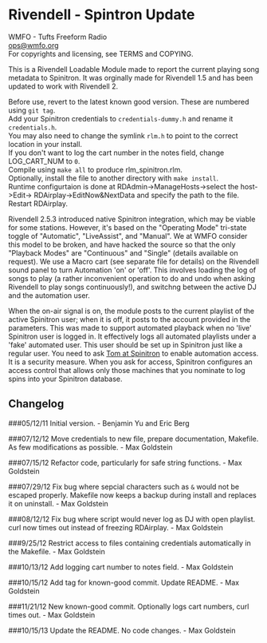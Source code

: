 Rivendell - Spintron Update
===========================

WMFO - Tufts Freeform Radio  
ops@wmfo.org  
For copyrights and licensing, see TERMS and COPYING.  

This is a Rivendell Loadable Module made to report the current playing song
metadata to Spinitron. It was orginally made for Rivendell 1.5 and has been
updated to work with Rivendell 2.

Before use, revert to the latest known good version. These are numbered using `git tag`.  
Add your Spinitron credentials to `credentials-dummy.h` and rename it `credentials.h`.  
You may also need to change the symlink `rlm.h` to point to the correct location in your install.  
If you don't want to log the cart number in the notes field, change LOG_CART_NUM to `0`.  
Compile using `make all` to produce rlm_spinitron.rlm.  
Optionally, install the file to another directory with `make install`.  
Runtime configurtaion is done at RDAdmin->ManageHosts->select the host->Edit->
RDAirplay->EditNow&NextData and specify the path to the file. Restart RDAirplay.

Rivendell 2.5.3 introduced native Spinitron integration, which may be viable
for some stations. However, it's based on the "Operating Mode" tri-state toggle
of "Automatic", "LiveAssist", and "Manual". We at WMFO consider this model
to be broken, and have hacked the source so that the only "Playback Modes"
are "Continuous" and "Single" (details available on request). We use a
Macro cart (see separate file for details) on the Rivendell sound panel to
turn Automation 'on' or 'off'. This involves loading the log of songs to
play (a rather inconvenient operation to do and undo when asking Rivendell
to play songs continuously!), and switchng between the active DJ and the
automation user.

When the on-air signal is on, the module posts to the current playlist of the
active Spinitron user; when it is off, it posts to the account provided in the
parameters. This was made to support automated playback when no 'live'
Spinitron user is logged in. It effectively logs all automated playlists under
a 'fake' automated user. This user should be set up in Spinitron just like a
regular user. You need to ask [Tom at Spinitron](mailto:tom@spinitron.com) to
enable automation access. It is a security measure. When you ask for access,
Spinitron configures an access control that allows only those machines that you
nominate to log spins into your Spinitron database.


Changelog
---------
###05/12/11
Initial version. - Benjamin Yu and Eric Berg

###07/12/12
Move credentials to new file, prepare documentation, Makefile.
As few modifications as possible. - Max Goldstein

###07/15/12
Refactor code, particularly for safe string functions. - Max Goldstein

###07/29/12
Fix bug where sepcial characters such as `&` would not be escaped properly.
Makefile now keeps a backup during install and replaces it on uninstall. - Max Goldstein

###08/12/12
Fix bug where script would never log as DJ with open playlist. curl now
times out instead of freezing RDAirplay. - Max Goldstein

###9/25/12
Restrict access to files containing credentials automatically in the Makefile. - Max Goldstein

###10/13/12
Add logging cart number to notes field. - Max Goldstein

###10/15/12
Add tag for known-good commit. Update README. - Max Goldstein

###11/21/12
New known-good commit. Optionally logs cart numbers, curl times out. - Max Goldstein

###10/15/13
Update the README. No code changes. - Max Goldstein
